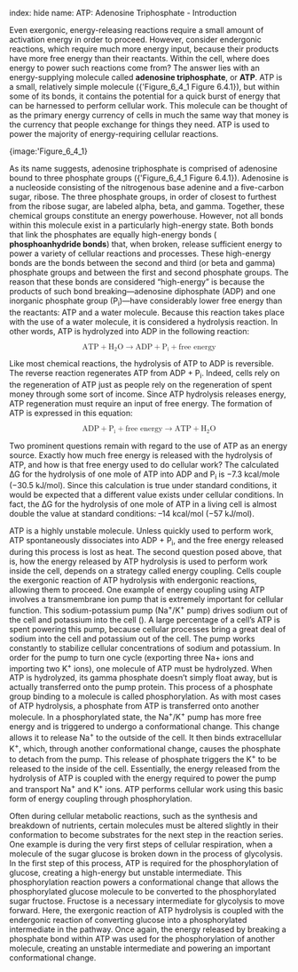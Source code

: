 index: hide
name: ATP: Adenosine Triphosphate - Introduction

Even exergonic, energy-releasing reactions require a small amount of activation energy in order to proceed. However, consider endergonic reactions, which require much more energy input, because their products have more free energy than their reactants. Within the cell, where does energy to power such reactions come from? The answer lies with an energy-supplying molecule called  **adenosine triphosphate**, or  **ATP**. ATP is a small, relatively simple molecule ({'Figure_6_4_1 Figure 6.4.1}), but within some of its bonds, it contains the potential for a quick burst of energy that can be harnessed to perform cellular work. This molecule can be thought of as the primary energy currency of cells in much the same way that money is the currency that people exchange for things they need. ATP is used to power the majority of energy-requiring cellular reactions.


{image:'Figure_6_4_1}
        

As its name suggests, adenosine triphosphate is comprised of adenosine bound to three phosphate groups ({'Figure_6_4_1 Figure 6.4.1}). Adenosine is a nucleoside consisting of the nitrogenous base adenine and a five-carbon sugar, ribose. The three phosphate groups, in order of closest to furthest from the ribose sugar, are labeled alpha, beta, and gamma. Together, these chemical groups constitute an energy powerhouse. However, not all bonds within this molecule exist in a particularly high-energy state. Both bonds that link the phosphates are equally high-energy bonds ( **phosphoanhydride bonds**)  that, when broken, release sufficient energy to power a variety of cellular reactions and processes. These high-energy bonds are the bonds between the second and third (or beta and gamma) phosphate groups and between the first and second phosphate groups. The reason that these bonds are considered “high-energy” is because the products of such bond breaking—adenosine diphosphate (ADP) and one inorganic phosphate group (P<sub>i</sub>)—have considerably lower free energy than the reactants: ATP and a water molecule. Because this reaction takes place with the use of a water molecule, it is considered a hydrolysis reaction. In other words, ATP is hydrolyzed into ADP in the following reaction:

<math display="block" xmlns:q="http://cnx.rice.edu/qml/1.0" xmlns:m="http://www.w3.org/1998/Math/MathML" xmlns:bib="http://bibtexml.sf.net/" xmlns:md="http://cnx.rice.edu/mdml" xmlns="http://cnx.rice.edu/cnxml"><semantics>        <mrow>            <mtext>ATP</mtext><mo>+</mo><msub>                <mtext>H</mtext>                <mtext>2</mtext>            </msub>            <mtext>O</mtext><mo stretchy="false">→</mo><mtext>ADP</mtext><mo>+</mo><msub>                <mtext>P</mtext>                <mtext>i</mtext>            </msub>            <mo>+</mo><mtext>free energy</mtext>        </mrow><annotation encoding="StarMath 5.0">size 12&#123;&#123;ATP&#125; + H rSub &#123; size 8&#123;2&#125; &#125; O  ADP + P rSub &#123; size 8&#123;i&#125;&#125; + &#123;free energy&#125; &#125; &#123;&#125;</annotation></semantics></math>

Like most chemical reactions, the hydrolysis of ATP to ADP is reversible. The reverse reaction regenerates ATP from ADP + P<sub>i</sub>. Indeed, cells rely on the regeneration of ATP just as people rely on the regeneration of spent money through some sort of income. Since ATP hydrolysis releases energy, ATP regeneration must require an input of free energy. The formation of ATP is expressed in this equation:

<math display="block" xmlns:q="http://cnx.rice.edu/qml/1.0" xmlns:m="http://www.w3.org/1998/Math/MathML" xmlns:bib="http://bibtexml.sf.net/" xmlns:md="http://cnx.rice.edu/mdml" xmlns="http://cnx.rice.edu/cnxml"><semantics>        <mrow>            <mtext>ADP</mtext><mo>+</mo><msub>                <mtext>P</mtext>                <mtext>i</mtext>            </msub>            <mo>+</mo><mtext>free energy</mtext><mo stretchy="false">→</mo><mtext>ATP</mtext><mo>+</mo><msub>                <mtext>H</mtext>                <mtext>2</mtext>            </msub>            <mtext>O</mtext>        </mrow><annotation encoding="StarMath 5.0">size 12&#123;&#123;ATP&#125; + H rSub &#123; size 8&#123;2&#125; &#125; O  ADP + P rSub &#123; size 8&#123;i&#125;&#125; + &#123;free energy&#125; &#125; &#123;&#125;</annotation></semantics></math>

Two prominent questions remain with regard to the use of ATP as an energy source. Exactly how much free energy is released with the hydrolysis of ATP, and how is that free energy used to do cellular work? The calculated ∆G  for the hydrolysis of one mole of ATP into ADP and P<sub>i</sub> is −7.3 kcal/mole (−30.5 kJ/mol). Since this calculation is true under standard conditions, it would be expected that a different value exists under cellular conditions. In fact, the ∆G  for the hydrolysis of one mole of ATP in a living cell is almost double the value at standard conditions: –14 kcal/mol (−57 kJ/mol).

ATP is a highly unstable molecule. Unless quickly used to perform work, ATP spontaneously dissociates into ADP + P<sub>i</sub>, and the free energy released during this process is lost as heat. The second question posed above, that is, how the energy released by ATP hydrolysis is used to perform work inside the cell, depends on a strategy called energy coupling. Cells couple the exergonic reaction of ATP hydrolysis with endergonic reactions, allowing them to proceed. One example of energy coupling using ATP involves a transmembrane ion pump that is extremely important for cellular function. This sodium-potassium pump (Na<sup>+</sup>/K<sup>+</sup> pump) drives sodium out of the cell and potassium into the cell (). A large percentage of a cell’s ATP is spent powering this pump, because cellular processes bring a great deal of sodium into the cell and potassium out of the cell. The pump works constantly to stabilize cellular concentrations of sodium and potassium. In order for the pump to turn one cycle (exporting three Na+ ions and importing two K<sup>+</sup> ions), one molecule of ATP must be hydrolyzed. When ATP is hydrolyzed, its gamma phosphate doesn’t simply float away, but is actually transferred onto the pump protein. This process of a phosphate group binding to a molecule is called phosphorylation. As with most cases of ATP hydrolysis, a phosphate from ATP is transferred onto another molecule. In a phosphorylated state, the Na<sup>+</sup>/K<sup>+</sup> pump has more free energy and is triggered to undergo a conformational change. This change allows it to release Na<sup>+</sup> to the outside of the cell. It then binds extracellular K<sup>+</sup>, which, through another conformational change, causes the phosphate to detach from the pump. This release of phosphate triggers the K<sup>+</sup> to be released to the inside of the cell. Essentially, the energy released from the hydrolysis of ATP is coupled with the energy required to power the pump and transport Na<sup>+</sup> and K<sup>+</sup> ions. ATP performs cellular work using this basic form of energy coupling through phosphorylation.

Often during cellular metabolic reactions, such as the synthesis and breakdown of nutrients, certain molecules must be altered slightly in their conformation to become substrates for the next step in the reaction series. One example is during the very first steps of cellular respiration, when a molecule of the sugar glucose is broken down in the process of glycolysis. In the first step of this process, ATP is required for the phosphorylation of glucose, creating a high-energy but unstable intermediate. This phosphorylation reaction powers a conformational change that allows the phosphorylated glucose molecule to be converted to the phosphorylated sugar fructose. Fructose is a necessary intermediate for glycolysis to move forward. Here, the exergonic reaction of ATP hydrolysis is coupled with the endergonic reaction of converting glucose into a phosphorylated intermediate in the pathway. Once again, the energy released by breaking a phosphate bond within ATP was used for the phosphorylation of another molecule, creating an unstable intermediate and powering an important conformational change.
